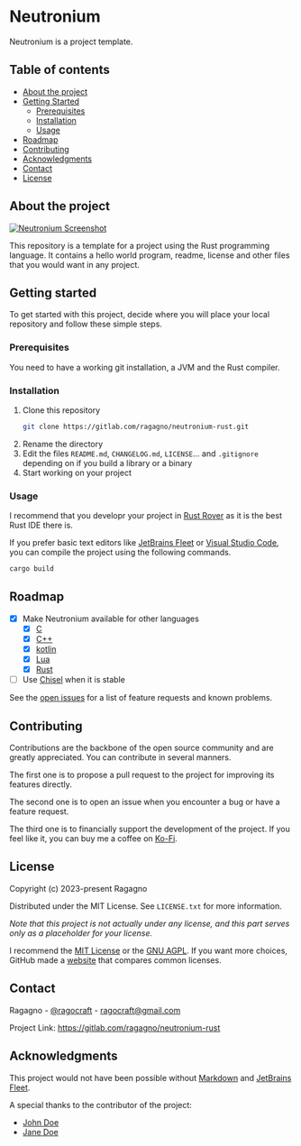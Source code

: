 # Neutronium

Neutronium is a project template.

## Table of contents

* [About the project](#about-the-project)
* [Getting Started](#getting-started)
    * [Prerequisites](#prerequisites)
    * [Installation](#installation)
    * [Usage](#usage)
* [Roadmap](#roadmap)
* [Contributing](#contributing)
* [Acknowledgments](#acknowledgments)
* [Contact](#contact)
* [License](#license)

## About the project

[![Neutronium Screenshot][project-splash]](https://gitlab.com/ragagno/neutronium-rust)

This repository is a template for a project using the Rust programming language.
It contains a hello world program, readme, license and other files that you would want in any project.

## Getting started

To get started with this project, decide where you will place your local repository and follow these simple steps.

### Prerequisites

You need to have a working git installation, a JVM and the Rust compiler.

### Installation

1. Clone this repository
    ```sh
    git clone https://gitlab.com/ragagno/neutronium-rust.git
    ```
2. Rename the directory
3. Edit the files `README.md`, `CHANGELOG.md`, `LICENSE`... and `.gitignore` depending on if you build a library or a binary
4. Start working on your project

### Usage

I recommend that you developr your project in [Rust Rover](https://www.jetbrains.com/rust) as it is the best Rust IDE there is.

If you prefer basic text editors like [JetBrains Fleet](https://www.jetbrains.com/fleet) or [Visual Studio Code](https://code.visualstudio.com), you can compile the project using the following commands.

```sh
cargo build
```

## Roadmap

- [x] Make Neutronium available for other languages
    - [x] [C](https://gitlab.com/ragagno/neutronium-c)
    - [x] [C++](https://gitlab.com/ragagno/neutronium-cpp)
    - [x] [kotlin](https://gitlab.com/ragagno/neutronium-kotlin)
    - [x] [Lua](https://gitlab.com/ragagno/neutronium-lua)
    - [x] [Rust](https://gitlab.com/ragagno/neutronium-rust)
- [ ] Use [Chisel](https://gitlab.com/ragagno/chisel) when it is stable

See the [open issues](https://gitlab.com/ragagno/neutronium-rust/-/issues) for a list of feature requests and known problems.

## Contributing

Contributions are the backbone of the open source community and are greatly appreciated.
You can contribute in several manners.

The first one is to propose a pull request to the project for improving its features directly.

The second one is to open an issue when you encounter a bug or have a feature request.

The third one is to financially support the development of the project.
If you feel like it, you can buy me a coffee on [Ko-Fi](https://ko-fi.com/ragagno).

## License

Copyright (c) 2023-present Ragagno

Distributed under the MIT License. See `LICENSE.txt` for more information.

*Note that this project is not actually under any license, and this part serves only as a placeholder for your license.*

I recommend the [MIT License](https://choosealicense.com/licenses/mit) or the [GNU AGPL](https://choosealicense.com/licenses/agpl-3.0).
If you want more choices, GitHub made a [website](https://choosealicense.com) that compares common licenses.

## Contact

Ragagno - [@ragocraft](https://twitter.com/ragocraft) - [ragocraft@gmail.com](mailto:ragocraft@gmail.com)

Project Link: <https://gitlab.com/ragagno/neutronium-rust>

## Acknowledgments

This project would not have been possible without [Markdown](https://en.wikipedia.org/wiki/Markdown) and [JetBrains Fleet](https://www.jetbrains.com/fleet).

A special thanks to the contributor of the project:
* [John Doe](https://www.youtube.com/watch?v=dQw4w9WgXcQ)
* [Jane Doe](https://www.youtube.com/watch?v=dQw4w9WgXcQ)

[project-logo]: ../resources/logo.svg
[project-splash]: ../resources/splash.svg
